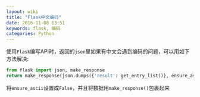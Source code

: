 ```yaml
---
layout: wiki
title: "Flask中文编码"
date: 2016-11-08 13:51
keywords: flask, 编码
categories: Python
---
```


使用`Flask`编写API时，返回的`json`里如果有中文会遇到编码的问题，可以用如下方法解决:

```python
from flask import json, make_response
return make_response(json.dumps({'result': get_entry_list()}, ensure_ascii=False).decode('utf-8'))
```

将`ensure_ascii`设置成`False`，并且将数据用`make_response()`包裹起来